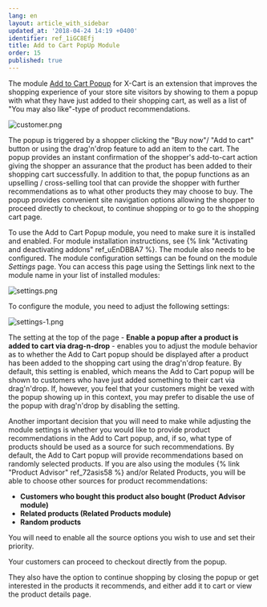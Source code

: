 ```yaml
---
lang: en
layout: article_with_sidebar
updated_at: '2018-04-24 14:19 +0400'
identifier: ref_1iGC8Efj
title: Add to Cart PopUp Module
order: 15
published: true
---
```

The module [Add to Cart Popup](https://market.x-cart.com/addons/add-to-cart-popup.html) for X-Cart is an extension that improves the shopping experience of your store site visitors by showing to them a popup with what they have just added to their shopping cart, as well as a list of "You may also like"-type of product recommendations. 

![customer.png]({{site.baseurl}}/attachments/ref_1iGC8Efj/customer.png)

The popup is triggered by a shopper clicking the "Buy now"/ "Add to cart" button or using the drag'n'drop feature to add an item to the cart. The popup provides an instant confirmation of the shopper's add-to-cart action giving the shopper an assurance that the product has been added to their shopping cart successfully. In addition to that, the popup functions as an upselling / cross-selling tool that can provide the shopper with further recommendations as to what other products they may choose to buy. The popup provides convenient site navigation options allowing the shopper to proceed directly to checkout, to continue shopping or to go to the shopping cart page.

To use the Add to Cart Popup module, you need to make sure it is installed and enabled. For module installation instructions, see {% link "Activating and deactivating addons" ref_uEnDBBA7 %}. The module also needs to be configured. The module configuration settings can be found on the module _Settings_ page. You can access this page using the Settings link next to the module name in your list of installed modules:

![settings.png]({{site.baseurl}}/attachments/ref_1iGC8Efj/settings.png)

To configure the module, you need to adjust the following settings:

![settings-1.png]({{site.baseurl}}/attachments/ref_1iGC8Efj/settings-1.png)

The setting at the top of the page - **Enable a popup after a product is added to cart via drag-n-drop** - enables you to adjust the module behavior as to whether the Add to Cart popup should be displayed after a product has been added to the shopping cart using the drag'n'drop feature. By default, this setting is enabled, which means the Add to Cart popup will be shown to customers who have just added something to their cart via drag'n'drop. If, however, you feel that your customers might be vexed with the popup showing up in this context, you may prefer to disable the use of the popup with drag'n'drop by disabling the setting.
   
Another important decision that you will need to make while adjusting the module settings is whether you would like to provide product recommendations in the Add to Cart popup, and, if so, what type of products should be used as a source for such recommendations. By default, the Add to Cart popup will provide recommendations based on randomly selected products. If you are also using the modules {% link "Product Advisor" ref_72asis58 %} and/or Related Products, you will be able to choose other sources for product recommendations:

   * **Customers who bought this product also bought (Product Advisor module)**
   * **Related products (Related Products module)**
   * **Random products**

You will need to enable all the source options you wish to use and set their priority.

Your customers can proceed to checkout directly from the popup. 

They also have the option to continue shopping by closing the popup or get interested in the products it recommends, and either add it to cart or view the product details page.
